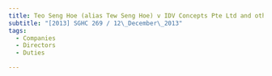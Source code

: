 ```yaml
---
title: Teo Seng Hoe (alias Tew Seng Hoe) v IDV Concepts Pte Ltd and others
subtitle: "[2013] SGHC 269 / 12\_December\_2013"
tags:
  - Companies
  - Directors
  - Duties

---
```


